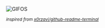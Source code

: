 <div align="justify">
<picture>
    <source media="(prefers-color-scheme: dark)" srcset="https://i.ibb.co/yndh5Xym/output-gif.gif">
    <source media="(prefers-color-scheme: light)" srcset="https://i.ibb.co/yndh5Xym/output-gif.gif">
    <img alt="GIFOS" src="https://i.ibb.co/yndh5Xym/output-gif.gif">
</picture>

<sub><i>inspired from [x0rzavi/github-readme-terminal](https://github.com/x0rzavi/github-readme-terminal)</i></sub>

</div>

<!-- Image deletion URL: https://ibb.co/vxVsmHPC/9fcbb3ad192f6064777370a5249ce2a7 -->